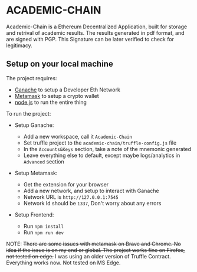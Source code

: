 # ACADEMIC-CHAIN

Academic-Chain is a Ethereum Decentralized Application, built for storage and retrival of academic results. The results generated in pdf format, and are signed with PGP. This Signature can be later verified to check for legitimacy.

## Setup on your local machine

The project requires:

- [Ganache](https://trufflesuite.com/ganache/index.html) to setup a Developer Eth Network
- [Metamask](https://metamask.io/) to setup a crypto wallet
- [node.js](https://nodejs.org) to run the entire thing

To run the project:

- Setup Ganache:

  - Add a new workspace, call it `Academic-Chain`
  - Set truffle project to the `academic-chain/truffle-config.js` file
  - In the `Accounts&Keys` section, take a note of the mnemonic generated
  - Leave everything else to default, except maybe logs/analytics in `Advanced` section

- Setup Metamask:

  - Get the extension for your browser
  - Add a new network, and setup to interact with Ganache
  - Network URL is `http://127.0.0.1:7545`
  - Network Id should be `1337`, Don't worry about any errors

- Setup Frontend:
  - Run `npm install`
  - Run `npm run dev`

NOTE: ~~There are some issues with metamask on Brave and Chrome. No idea if the issue is on my end or global. The project works fine on Firefox, not tested on edge.~~ I was using an older version of Truffle Contract. Everything works now. Not tested on MS Edge.
